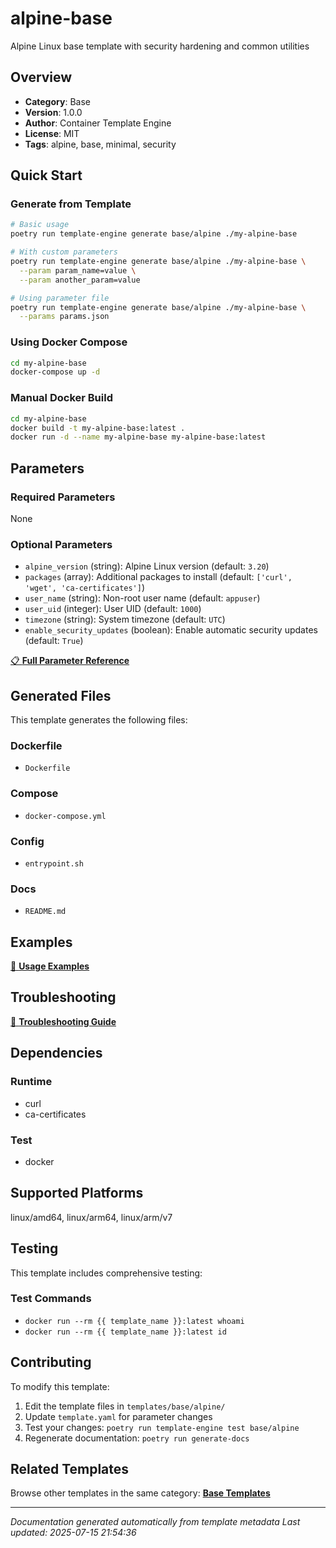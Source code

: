 # alpine-base

Alpine Linux base template with security hardening and common utilities

## Overview

- **Category**: Base
- **Version**: 1.0.0
- **Author**: Container Template Engine
- **License**: MIT
- **Tags**: alpine, base, minimal, security

## Quick Start

### Generate from Template

```bash
# Basic usage
poetry run template-engine generate base/alpine ./my-alpine-base

# With custom parameters
poetry run template-engine generate base/alpine ./my-alpine-base \
  --param param_name=value \
  --param another_param=value

# Using parameter file
poetry run template-engine generate base/alpine ./my-alpine-base \
  --params params.json
```

### Using Docker Compose

```bash
cd my-alpine-base
docker-compose up -d
```

### Manual Docker Build

```bash
cd my-alpine-base
docker build -t my-alpine-base:latest .
docker run -d --name my-alpine-base my-alpine-base:latest
```

## Parameters

### Required Parameters
None

### Optional Parameters
- `alpine_version` (string): Alpine Linux version (default: `3.20`)
- `packages` (array): Additional packages to install (default: `['curl', 'wget', 'ca-certificates']`)
- `user_name` (string): Non-root user name (default: `appuser`)
- `user_uid` (integer): User UID (default: `1000`)
- `timezone` (string): System timezone (default: `UTC`)
- `enable_security_updates` (boolean): Enable automatic security updates (default: `True`)


[📋 **Full Parameter Reference**](PARAMETERS.md)

## Generated Files

This template generates the following files:

### Dockerfile
- `Dockerfile`

### Compose
- `docker-compose.yml`

### Config
- `entrypoint.sh`

### Docs
- `README.md`


## Examples

[📖 **Usage Examples**](EXAMPLES.md)

## Troubleshooting

[🔧 **Troubleshooting Guide**](TROUBLESHOOTING.md)

## Dependencies

### Runtime
- curl
- ca-certificates

### Test
- docker

## Supported Platforms

linux/amd64, linux/arm64, linux/arm/v7

## Testing

This template includes comprehensive testing:

### Test Commands
- `docker run --rm {{ template_name }}:latest whoami`
- `docker run --rm {{ template_name }}:latest id`


## Contributing

To modify this template:

1. Edit the template files in `templates/base/alpine/`
2. Update `template.yaml` for parameter changes
3. Test your changes: `poetry run template-engine test base/alpine`
4. Regenerate documentation: `poetry run generate-docs`

## Related Templates

Browse other templates in the same category: [**Base Templates**](../base/README.md)

---

*Documentation generated automatically from template metadata*
*Last updated: 2025-07-15 21:54:36*
